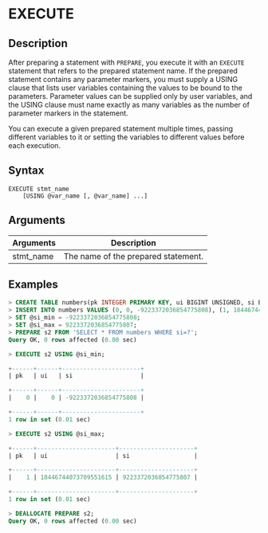 # **EXECUTE**

## **Description**

After preparing a statement with `PREPARE`, you execute it with an `EXECUTE` statement that refers to the prepared statement name. If the prepared statement contains any parameter markers, you must supply a USING clause that lists user variables containing the values to be bound to the parameters. Parameter values can be supplied only by user variables, and the USING clause must name exactly as many variables as the number of parameter markers in the statement.

You can execute a given prepared statement multiple times, passing different variables to it or setting the variables to different values before each execution.

## **Syntax**

```
EXECUTE stmt_name
    [USING @var_name [, @var_name] ...]
```

## **Arguments**

|  Arguments   | Description  |
|  ----  | ----  |
|stmt_name | The name of the prepared statement. |

## **Examples**

```sql
> CREATE TABLE numbers(pk INTEGER PRIMARY KEY, ui BIGINT UNSIGNED, si BIGINT);
> INSERT INTO numbers VALUES (0, 0, -9223372036854775808), (1, 18446744073709551615, 9223372036854775807);
> SET @si_min = -9223372036854775808;
> SET @si_max = 9223372036854775807;
> PREPARE s2 FROM 'SELECT * FROM numbers WHERE si=?';
Query OK, 0 rows affected (0.00 sec)

> EXECUTE s2 USING @si_min;

+------+------+----------------------+
| pk   | ui   | si                   |

+------+------+----------------------+
|    0 |    0 | -9223372036854775808 |

+------+------+----------------------+
1 row in set (0.01 sec)

> EXECUTE s2 USING @si_max;

+------+----------------------+---------------------+
| pk   | ui                   | si                  |

+------+----------------------+---------------------+
|    1 | 18446744073709551615 | 9223372036854775807 |

+------+----------------------+---------------------+
1 row in set (0.01 sec)

> DEALLOCATE PREPARE s2;
Query OK, 0 rows affected (0.00 sec)
```
